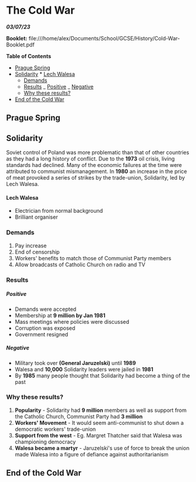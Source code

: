 # The Cold War

***03/07/23***

**Booklet:** file:///home/alex/Documents/School/GCSE/History/Cold-War-Booklet.pdf

**Table of Contents**

<!-- vim-markdown-toc Marked -->

*   [Prague Spring](#prague-spring)
*   [Solidarity](#solidarity) \* [Lech Walesa](#lech-walesa)
    *   [Demands](#demands)
    *   [Results](#results)
        \_ [Positive](#positive)
        \_ [Negative](#negative)
    *   [Why these results?](#why-these-results?)
*   [End of the Cold War](#end-of-the-cold-war)

<!-- vim-markdown-toc -->

## Prague Spring

## Solidarity

Soviet control of Poland was more problematic than that of other countries as they had a long history of conflict. Due to the **1973** oil crisis, living standards had declined. Many of the economic failures at the time were attributed to communist mismanagement. In **1980** an increase in the price of meat provoked a series of strikes by the trade-union, Solidarity, led by Lech Walesa.

#### Lech Walesa

*   Electrician from normal background
*   Brilliant organiser

### Demands

1.  Pay increase
2.  End of censorship
3.  Workers' benefits to match those of Communist Party members
4.  Allow broadcasts of Catholic Church on radio and TV

### Results

##### Positive

*   Demands were accepted
*   Membership at **9 million by Jan 1981**
*   Mass meetings where policies were discussed
*   Corruption was exposed
*   Government resigned

##### Negative

*   Military took over **(General Jaruzelski)** until **1989**
*   Walesa and **10,000** Solidarity leaders were jailed in **1981**
*   By **1985** many people thought that Solidarity had become a thing of the past

### Why these results?

1.  **Popularity** - Solidarity had **9 million** members as well as support from the Catholic Church, Communist Party had **3 million**
2.  **Workers' Movement** - It would seem anti-communist to shut down a democratic workers' trade-union
3.  **Support from the west** - Eg. Margret Thatcher said that Walesa was championing democracy
4.  **Walesa became a martyr** - Jaruzelski's use of force to break the union made Walesa into a figure of defiance against authoritarianism

## End of the Cold War

<p style="color:#558817"></p>

